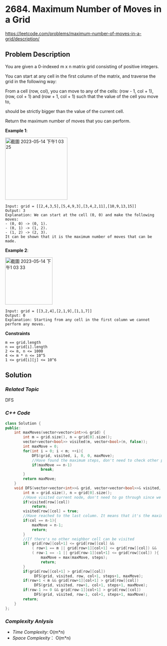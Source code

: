 # 2684. Maximum Number of Moves in a Grid
https://leetcode.com/problems/maximum-number-of-moves-in-a-grid/description/

## Problem Description

You are given a 0-indexed m x n matrix grid consisting of positive integers.

You can start at any cell in the first column of the matrix, and traverse the grid in the following way:

From a cell (row, col), you can move to any of the cells: (row - 1, col + 1), (row, col + 1) and (row + 1, col + 1) such that the value of the cell you move to, 

should be strictly bigger than the value of the current cell.

Return the maximum number of moves that you can perform.

**Example 1**:

<img width="200" alt="截圖 2023-05-14 下午1 03 25" src="https://github.com/Eddiecc06/LeetCode/assets/18256877/bfaae781-4c89-49e0-834f-61d1b80ec630">

```
Input: grid = [[2,4,3,5],[5,4,9,3],[3,4,2,11],[10,9,13,15]]
Output: 3
Explanation: We can start at the cell (0, 0) and make the following moves:
- (0, 0) -> (0, 1).
- (0, 1) -> (1, 2).
- (1, 2) -> (2, 3).
It can be shown that it is the maximum number of moves that can be made.
```
**Example 2**:

<img width="152" alt="截圖 2023-05-14 下午1 03 33" src="https://github.com/Eddiecc06/LeetCode/assets/18256877/181bc5be-7707-4787-ba24-09ee861a9da6">

```
Input: grid = [[3,2,4],[2,1,9],[1,1,7]]
Output: 0
Explanation: Starting from any cell in the first column we cannot perform any moves.
```

**Constraints**
```
m == grid.length
n == grid[i].length
2 <= m, n <= 1000
4 <= m * n <= 10^5
1 <= grid[i][j] <= 10^6
```

## Solution

### _Related Topic_
   DFS

### _C++ Code_
```cpp
class Solution {
public:
    int maxMoves(vector<vector<int>>& grid) {
        int m = grid.size(), n = grid[0].size();
        vector<vector<bool>> visited(m, vector<bool>(n, false));
        int maxMove = 0;
        for(int i = 0; i < m; ++i){
            DFS(grid, visited, i, 0, 0, maxMove);
            //Have found the maximum steps, don't need to check other possible cases
            if(maxMove == n-1)
                break;
        }
        return maxMove;
    }
    void DFS(vector<vector<int>>& grid, vector<vector<bool>>& visited, int row, int col, int steps, int &maxMove){
        int m = grid.size(), n = grid[0].size();
        //Have visited current node, don't need to go through since we've gotten the possible max moves from this visited node
        if(visited[row][col])
            return;
        visited[row][col] = true;
        //Have reached to the last column. It means that it's the maximum number of moves can be derived from the grid
        if(col == n-1){
            maxMove = n-1;
            return;
        }
        //If there's no other neighbor cell can be visited
        if( grid[row][col+1] <= grid[row][col] && 
            ( row+1 == m || grid[row+1][col+1] <= grid[row][col]) &&
            ( row-1 == -1 || grid[row-1][col+1] <= grid[row][col]) ){
                maxMove = max(maxMove, steps);
                return;
        }
        if(grid[row][col+1] > grid[row][col])
             DFS(grid, visited, row, col+1, steps+1, maxMove);
        if(row+1 < m && grid[row+1][col+1] > grid[row][col])
             DFS(grid, visited, row+1, col+1, steps+1, maxMove);
        if(row-1 >= 0 && grid[row-1][col+1] > grid[row][col])
             DFS(grid, visited, row-1, col+1, steps+1, maxMove);
        return;
    }
};
```

### _Complexity Anlysis_
- _Time Complexity_: O(m*n)
- _Space Complexity_： O(m*n)
